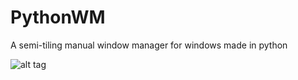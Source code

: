 # PythonWM
A semi-tiling manual window manager for windows made in python

![alt tag](https://gfycat.com/DisguisedWastefulBackswimmer)
